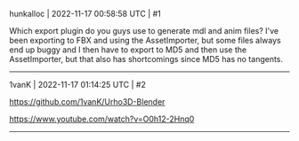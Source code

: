 hunkalloc | 2022-11-17 00:58:58 UTC | #1

Which export plugin do you guys use to generate mdl and anim files? I've been exporting to FBX and using the AssetImporter, but some files always end up buggy and I then have to export to MD5 and then use the AssetImporter, but that also has shortcomings since MD5 has no tangents.

-------------------------

1vanK | 2022-11-17 01:14:25 UTC | #2

<https://github.com/1vanK/Urho3D-Blender>

https://www.youtube.com/watch?v=O0h12-2Hnq0

-------------------------

